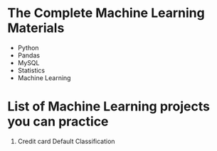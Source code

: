 # The Complete Machine Learning Materials

- Python
- Pandas
- MySQL
- Statistics
- Machine Learning


# List of Machine Learning projects you can practice

1. Credit card Default Classification 
